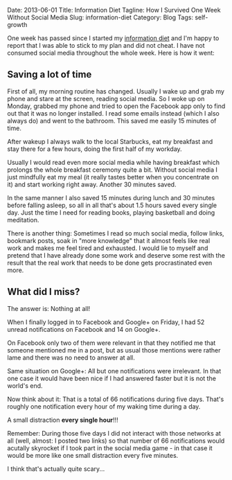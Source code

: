 Date: 2013-06-01
Title: Information Diet
Tagline: How I Survived One Week Without Social Media
Slug: information-diet
Category: Blog
Tags: self-growth

One week has passed since I started my [information diet](http://martinbrochhaus.com/irrelevant.html)
and I'm happy to report that I was able to stick to my plan and did not cheat.
I have not consumed social media throughout the whole week. Here is how it
went:

## Saving a lot of time

First of all, my morning routine has changed. Usually I wake up and grab my
phone and stare at the screen, reading social media. So I woke up on Monday,
grabbed my phone and tried to open the Facebook app only to find out that it
was no longer installed. I read some emails instead (which I also always do)
and went to the bathroom. This saved me easily 15 minutes of time.

After wakeup I always walk to the local Starbucks, eat my breakfast and stay
there for a few hours, doing the first half of my workday.

Usually I would read even more social media while having breakfast which
prolongs the whole breakfast ceremony quite a bit. Without social media I just
mindfully eat my meal (it really tastes better when you concentrate on it) and
start working right away. Another 30 minutes saved.

In the same manner I also saved 15 minutes during lunch and 30 minutes before
falling asleep, so all in all that's about 1.5 hours saved every single day.
Just the time I need for reading books, playing basketball and doing
meditation.

There is another thing: Sometimes I read so much social media, follow links,
bookmark posts, soak in "more knowledge" that it almost feels like real work
and makes me feel tired and exhausted. I would lie to myself and pretend that I
have already done some work and deserve some rest with the result that the real
work that needs to be done gets procrastinated even more.

## What did I miss?

The answer is: Nothing at all!

When I finally logged in to Facebook and Google+ on Friday, I had 52 unread
notifications on Facebook and 14 on Google+.

On Facebook only two of them were relevant in that they notified me that
someone mentioned me in a post, but as usual those mentions were rather lame
and there was no need to answer at all.

Same situation on Google+: All but one notifications were irrelevant. In that
one case it would have been nice if I had answered faster but it is not the
world's end.

Now think about it: That is a total of 66 notifications during five days.
That's roughly one notification every hour of my waking time during a day.

A small distraction **every single hour**!!!

Remember: During those five days I did not interact with those networks at all
(well, almost: I posted two links) so that number of 66 notifications would
acutally skyrocket if I took part in the social media game - in that case it
would be more like one small distraction every five minutes.

I think that's actually quite scary...
